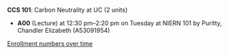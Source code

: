**CCS 101**: Carbon Neutrality at UC (2 units)

- **A00** (Lecture) at 12:30 pm–2:20 pm on Tuesday at NIERN 101 by Puritty, Chandler Elizabeth (A53091954)

[Enrollment numbers over time](./CCS101.tsv)
